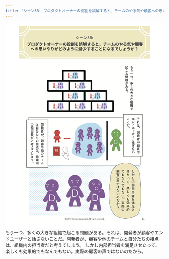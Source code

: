 ```yaml
---
title: 'シーン3B: プロダクトオーナーの役割を誤解すると、チームのやる気や顧客への思いやりがどのように減少することになるでしょうか？'
---
```

[
    ![page 11](/images/page-11.png)
](/)
もう一つ、多くの大きな組織で起こる問題がある。それは、開発者が顧客やエンドユーザーと話さないことだ。開発者が、顧客や他のチームと自分たちの接点は、組織内の担当者だと考えてしまう。 しかし内部担当者を満足させたって、楽しくも効果的でもなんでもない。実際の顧客の声ではないのだから。
